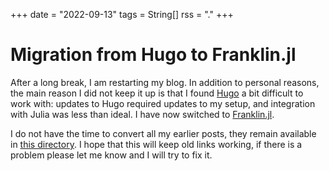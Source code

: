 +++
date = "2022-09-13"
tags = String[]
rss = "."
+++

# Migration from Hugo to Franklin.jl

After a long break, I am restarting my blog. In addition to personal reasons, the main reason I did not keep it up is that I found [Hugo](https://gohugo.io/) a bit difficult to work with: updates to Hugo required updates to my setup, and integration with Julia was less than ideal. I have now switched to [Franklin.jl](https://franklinjl.org/).

I do not have the time to convert all my earlier posts, they remain available in [this directory](../../../post/). I hope that this will keep old links working, if there is a problem please let me know and I will try to fix it.
